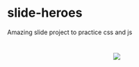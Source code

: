 # slide-heroes
Amazing slide project to practice css and js

<h1 align="center">
  <img align="center" src="https://github.com/Eduardosbk/slide-heroes/blob/main/avengers.gif">
</h1>
